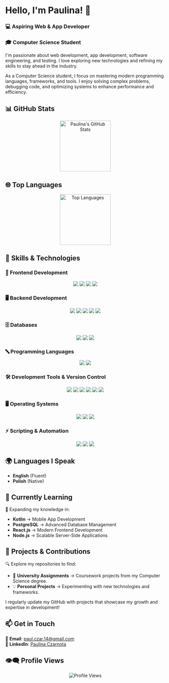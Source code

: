# **Hello, I'm Paulina!** 👋  

### 💻 Aspiring Web & App Developer 

### 🎓 Computer Science Student  

I'm passionate about web development, app development, software engineering, and testing. I love exploring new technologies and refining my skills to stay ahead in the industry.  

As a Computer Science student, I focus on mastering modern programming languages, frameworks, and tools. I enjoy solving complex problems, debugging code, and optimizing systems to enhance performance and efficiency.  

## 📊 GitHub Stats  

<p align="center">
  <a href="https://github.com/PaulinaCzarnota">
    <img src="https://github-readme-stats.vercel.app/api?username=PaulinaCzarnota&show_icons=true&theme=radical&count_private=true" alt="Paulina's GitHub Stats" height="160"/>
  </a>
</p>

## 🌐 Top Languages  

<p align="center">
  <a href="https://github.com/PaulinaCzarnota">
    <img src="https://github-readme-stats.vercel.app/api/top-langs/?username=PaulinaCzarnota&layout=compact&theme=radical&langs_count=8&cache_seconds=1800" alt="Top Languages" height="160"/>
  </a>
</p>

## 🚀 Skills & Technologies  

### 🎨 Frontend Development  
<p align="center">
  <img src="https://img.shields.io/badge/HTML5-E34F26?style=flat&logo=html5&logoColor=white"/>
  <img src="https://img.shields.io/badge/CSS3-1572B6?style=flat&logo=css3&logoColor=white"/>
  <img src="https://img.shields.io/badge/JavaScript-F7DF1E?style=flat&logo=javascript&logoColor=black"/>
  <img src="https://img.shields.io/badge/React.js-61DAFB?style=flat&logo=react&logoColor=black"/>
</p>

### 🖥 Backend Development  
<p align="center">
  <img src="https://img.shields.io/badge/Node.js-339933?style=flat&logo=nodedotjs&logoColor=white"/>
  <img src="https://img.shields.io/badge/PHP-777BB4?style=flat&logo=php&logoColor=white"/>
  <img src="https://img.shields.io/badge/Python-3776AB?style=flat&logo=python&logoColor=white"/>
  <img src="https://img.shields.io/badge/Java-007396?style=flat&logo=openjdk&logoColor=white"/>
  <img src="https://img.shields.io/badge/Kotlin-0095D5?style=flat&logo=kotlin&logoColor=white"/>
</p>

### 🗄 Databases  
<p align="center">
  <img src="https://img.shields.io/badge/MySQL-005E9C?style=flat&logo=mysql&logoColor=white"/>
  <img src="https://img.shields.io/badge/PostgreSQL-4169E1?style=flat&logo=postgresql&logoColor=white"/>
  <img src="https://img.shields.io/badge/MongoDB-47A248?style=flat&logo=mongodb&logoColor=white"/>
</p>

### 🔤 Programming Languages  
<p align="center">
  <img src="https://img.shields.io/badge/C-00599C?style=flat&logo=c&logoColor=white"/>
  <img src="https://img.shields.io/badge/SQL-4479A1?style=flat&logo=postgresql&logoColor=white"/>
</p>

### 🛠 Development Tools & Version Control  
<p align="center">
  <img src="https://img.shields.io/badge/Git-F05032?style=flat&logo=git&logoColor=white"/>
  <img src="https://img.shields.io/badge/GitHub-181717?style=flat&logo=github&logoColor=white"/>
  <img src="https://img.shields.io/badge/VS%20Code-007ACC?style=flat&logo=visual-studio-code&logoColor=white"/>
  <img src="https://img.shields.io/badge/Android%20Studio-3DDC84?style=flat&logo=android-studio&logoColor=white"/>
  <img src="https://img.shields.io/badge/XAMPP-FC7D5B?style=flat&logo=xampp&logoColor=white"/>
  <img src="https://img.shields.io/badge/Oracle%20VirtualBox-183A61?style=flat&logo=virtualbox&logoColor=white"/>
</p>

### 🖥 Operating Systems  
<p align="center">
  <img src="https://img.shields.io/badge/Windows-0078D6?style=flat&logo=windows&logoColor=white"/>
  <img src="https://img.shields.io/badge/Linux-FCC624?style=flat&logo=linux&logoColor=black"/>
  <img src="https://img.shields.io/badge/Ubuntu-E95420?style=flat&logo=ubuntu&logoColor=white"/>
</p>

### ⚡ Scripting & Automation  
<p align="center">
  <img src="https://img.shields.io/badge/Bash-4EAA25?style=flat&logo=gnubash&logoColor=white"/>
  <img src="https://img.shields.io/badge/PowerShell-5391FE?style=flat&logo=powershell&logoColor=white"/>
  <img src="https://img.shields.io/badge/CMD-000000?style=flat&logo=windows-terminal&logoColor=white"/>
</p>

## 🌍 Languages I Speak  

- **English** (Fluent)  
- **Polish** (Native)  

## 🌱 Currently Learning  

🚀 Expanding my knowledge in:  
- **Kotlin** → Mobile App Development  
- **PostgreSQL** → Advanced Database Management    
- **React.js** → Modern Frontend Development  
- **Node.js** → Scalable Server-Side Applications  

## 📂 Projects & Contributions  

🔍 Explore my repositories to find:  
- 🏫 **University Assignments** → Coursework projects from my Computer Science degree.  
- 💡 **Personal Projects** → Experimenting with new technologies and frameworks.  

I regularly update my GitHub with projects that showcase my growth and expertise in development!  

## 📫 Get in Touch  

📧 **Email**: [paul.czar.14@gmail.com](mailto:paul.czar.14@gmail.com)  
🔗 **LinkedIn**: [Paulina Czarnota](https://www.linkedin.com/in/paulina-czarnota-computer-science/)  

## 👁️‍🗨️ Profile Views  

<p align="center">
  <img src="https://komarev.com/ghpvc/?username=PaulinaCzarnota&color=blueviolet&style=flat-square" alt="Profile Views"/>
</p>